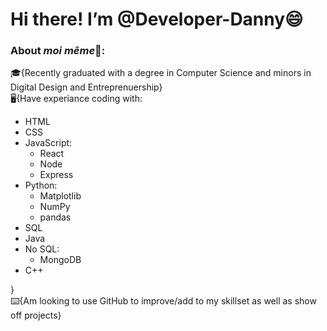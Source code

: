 # Hi there! I’m @Developer-Danny:smile: #
### About *moi même*🤳: ###
:mortar_board:{Recently graduated with a degree in Computer Science and minors in Digital Design and Entreprenuership}  
🖥️{Have experiance coding with:
- HTML
- CSS
- JavaScript:
  - React
  - Node
  - Express
- Python:
  - Matplotlib
  - NumPy
  - pandas
- SQL
- Java
- No SQL:
  - MongoDB
- C++

}  
⌨️{Am looking to use GitHub to improve/add to my skillset as well as show off projects}  


<!---
Developer-Danny/Developer-Danny is a ✨ special ✨ repository because its `README.md` (this file) appears on your GitHub profile.
You can click the Preview link to take a look at your changes.
--->
